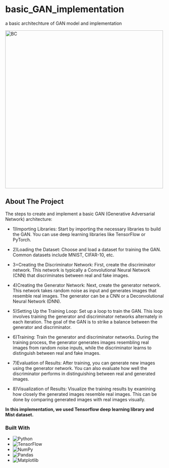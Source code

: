 # basic_GAN_implementation
a basic architechture of GAN model and implementation

<img alt="BC" src="https://s3.amazonaws.com/media-p.slid.es/uploads/900381/images/5243081/pasted-from-clipboard.png" width='500'  align='center'/>


<!-- ABOUT THE PROJECT -->
## About The Project
The steps to create and implement a basic GAN (Generative Adversarial Network) architecture:

- 1)Importing Libraries:
Start by importing the necessary libraries to build the GAN. You can use deep learning libraries like TensorFlow or PyTorch.

- 2)Loading the Dataset:
Choose and load a dataset for training the GAN. Common datasets include MNIST, CIFAR-10, etc.

- 3=Creating the Discriminator Network:
First, create the discriminator network. This network is typically a Convolutional Neural Network (CNN) that discriminates between real and fake images.

- 4)Creating the Generator Network:
Next, create the generator network. This network takes random noise as input and generates images that resemble real images. The generator can be a CNN or a Deconvolutional Neural Network (DNN).

- 5)Setting Up the Training Loop:
Set up a loop to train the GAN. This loop involves training the generator and discriminator networks alternately in each iteration. The goal of the GAN is to strike a balance between the generator and discriminator.

- 6)Training:
Train the generator and discriminator networks. During the training process, the generator generates images resembling real images from random noise inputs, while the discriminator learns to distinguish between real and fake images.

- 7)Evaluation of Results:
After training, you can generate new images using the generator network. You can also evaluate how well the discriminator performs in distinguishing between real and generated images.

- 8)Visualization of Results:
Visualize the training results by examining how closely the generated images resemble real images. This can be done by comparing generated images with real images visually.

<b>In this implementation, we used Tensorflow deep learning library and Mist dataset.</b>
### Built With

* ![Python](https://img.shields.io/badge/python-3670A0?style=for-the-badge&logo=python&logoColor=ffdd54)
* ![TensorFlow](https://img.shields.io/badge/TensorFlow-%23FF6F00.svg?style=for-the-badge&logo=TensorFlow&logoColor=white)
* ![NumPy](https://img.shields.io/badge/numpy-%23013243.svg?style=for-the-badge&logo=numpy&logoColor=white)
* ![Pandas](https://img.shields.io/badge/pandas-%23150458.svg?style=for-the-badge&logo=pandas&logoColor=white)
* ![Matplotlib](https://img.shields.io/badge/Matplotlib-%23ffffff.svg?style=for-the-badge&logo=Matplotlib&logoColor=black)

